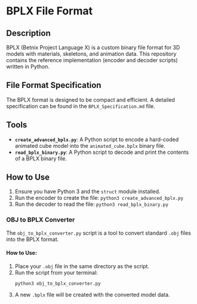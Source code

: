 # BPLX File Format

## Description
BPLX (Betnix Project Language X) is a custom binary file format for 3D models with materials, skeletons, and animation data. This repository contains the reference implementation (encoder and decoder scripts) written in Python.

## File Format Specification
The BPLX format is designed to be compact and efficient. A detailed specification can be found in the `BPLX_Specification.md` file.

## Tools
* **`create_advanced_bplx.py`**: A Python script to encode a hard-coded animated cube model into the `animated_cube.bplx` binary file.
* **`read_bplx_binary.py`**: A Python script to decode and print the contents of a BPLX binary file.

## How to Use
1.  Ensure you have Python 3 and the `struct` module installed.
2.  Run the encoder to create the file:
    `python3 create_advanced_bplx.py`
3.  Run the decoder to read the file:
    `python3 read_bplx_binary.py`
    
<h3>OBJ to BPLX Converter</h3>
<p>The <code>obj_to_bplx_converter.py</code> script is a tool to convert standard <code>.obj</code> files into the BPLX format.</p>

<h4>How to Use:</h4>
<ol>
  <li>Place your <code>.obj</code> file in the same directory as the script.</li>
  <li>Run the script from your terminal:
    <pre><code>python3 obj_to_bplx_converter.py</code></pre>
  </li>
  <li>A new <code>.bplx</code> file will be created with the converted model data.</li>
</ol>
